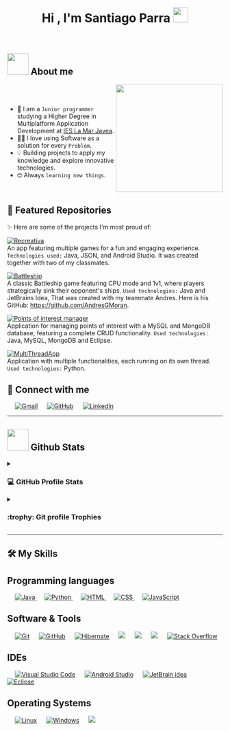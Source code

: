 <h1 align="center">Hi , I'm Santiago Parra <img src="https://media.giphy.com/media/hvRJCLFzcasrR4ia7z/giphy.gif" width="35"></h1>

<br>

	
## <picture><img src = "https://github.com/7oSkaaa/7oSkaaa/blob/main/Images/about_me.gif?raw=true" width = 50px></picture> About me

<picture> <img align="right" src="https://github.com/7oSkaaa/7oSkaaa/blob/main/Images/Right_Side.gif?raw=true" width = 250px></picture>

<br><br>

- :school: I am a `Junior programmer` studying a Higher Degree in Multiplatform Application Development at [IES La Mar Javea](https://portal.edu.gva.es/ieslamar/).
- :technologist: I love using Software as a solution for every `Problem`.
- 💡 Building projects to apply my knowledge and explore innovative technologies.
- :nerd_face: Always `learning new things`.
<br>

## 📌 Featured Repositories

✨ Here are some of the projects I'm most proud of:

[![Recreativa](https://img.shields.io/badge/-Recreativa-blue?style=for-the-badge&logo=task&logoColor=white)](https://github.com/FSantiagoPA/RecreativaProject)  
An app featuring multiple games for a fun and engaging experience. `Technologies used:` Java, JSON, and Android Studio. It was created together with two of my classmates.

[![Battleship](https://img.shields.io/badge/-Battleship-blue?style=for-the-badge&logo=task&logoColor=white)](https://github.com/FSantiagoPA/BattleShip)  
A classic Battleship game featuring CPU mode and 1v1, where players strategically sink their opponent's ships. `Used technologies:` Java and JetBrains Idea, That was created with my teammate Andres. Here is his GitHub: https://github.com/AndresGMoran.

[![Points of interest manager](https://img.shields.io/badge/-Points%20of%20interest%20manager-blue?style=for-the-badge&logo=task&logoColor=white)]()  
Application for managing points of interest with a MySQL and MongoDB database, featuring a complete CRUD functionality. `Used technologies:` Java, MySQL, MongoDB and Eclipse.

[![MultiThreadApp](https://img.shields.io/badge/-MultiThread%20App-blue?style=for-the-badge&logo=task&logoColor=white)]()  
Application with multiple functionalities, each running on its own thread. `Used technologies:` Python.

## 🤝 Connect with me
<p>
	&emsp;
	<a href="mailto:santiago119parra@gmail.com"><img img src="https://skillicons.dev/icons?i=gmail" alt="Gmail"/></a>
	&emsp;
	<a href="https://github.com/FSantiagoPA"><img src="https://skillicons.dev/icons?i=github" alt="GitHub"/></a>
	&emsp;
	<a href="https://"><img src="https://skillicons.dev/icons?i=linkedin" alt="LinkedIn"/></a>
</p>

---

## <picture> <img src = "https://github.com/7oSkaaa/7oSkaaa/blob/main/Images/Statistics.gif?raw=true" width = 50px>  </picture> Github Stats

  
<details><summary><h3>💻 GitHub Profile Stats</h3></summary>

----
	
<p align="center">
    <a href="https://github.com/FSantiagoPA/github-readme-stats">
	    <img alt="Github Stats" src="https://github-readme-stats.vercel.app/api?username=FSantiagoPA&show_icons=true&count_private=true&locale=en&theme=tokyonight&layout=compact" height="230px"/></a>
	  <img src="https://github-readme-stats.vercel.app/api/top-langs?username=AndresGMoran&langs_count=10&show_icons=true&locale=en&theme=tokyonight" alt="FSantiagoPA" height="230px"/>
<br/>

  <b>Note:</b> Top languages is only a metric of the languages my public code consists of and doesn't reflect experience or skill level.
  </p>
</details>

<details><summary> <h3> :trophy: Git profile Trophies </h3></summary>

----
	
<p align="center"> <a href="https://github.com/ryo-ma/github-profile-trophy"><img src="https://github-profile-trophy.vercel.app/?username=AndresGMoran&layout=compact&theme=tokyonight&column=4&margin-w=15&margin-h=15" alt="FSantiagoPA" /></a> </p>
	
</details>

---

## 🛠️ My Skills

## Programming languages

<p> 
  &emsp;
  <a href="https://www.java.com" target="_blank" title="Java"> 
    <img alt="Java" src="https://skillicons.dev/icons?i=java">
  </a>
  &emsp;
   <a href="https://www.python.org" target="_blank" title="Python">
    <img alt="Python" src="https://skillicons.dev/icons?i=py">
  </a>
  &emsp; 
  <a href="https://www.w3.org/html/" target="_blank" title="HTML"> 
   <img alt="HTML" src="https://skillicons.dev/icons?i=html">
  </a>   
  &emsp;
  <a href="https://www.w3schools.com/css/" target="_blank" title="CSS">
    <img alt="CSS" src="https://skillicons.dev/icons?i=css">
  </a>
  &emsp;
  <a href="https://developer.mozilla.org/en-US/docs/Web/JavaScript" target="_blank" title="JavaScript"> 
     <img alt="JavaScript" src="https://skillicons.dev/icons?i=js">
   </a>
</p>

 ## Software & Tools
 
<p>
  &emsp;
    <a href="#" title="Git"><img alt="Git" src="https://skillicons.dev/icons?i=git"></a>
  &emsp;
    <a href="#" title="Github"><img alt="GitHub" src="https://skillicons.dev/icons?i=github"></a>
  &emsp;
    <a href="#" title="Hibernate"><img alt="Hibernate" src="https://skillicons.dev/icons?i=hibernate"></a>
 &emsp;
    <a href="#" title="MySQL"><img src="https://skillicons.dev/icons?i=mysql"/></a>
 &emsp;
    <a href="#" title="SQLite"><img src="https://skillicons.dev/icons?i=sqlite"/></a>
 &emsp;
    <a href="#" title="MongoDB"><img src="https://skillicons.dev/icons?i=mongodb"/></a>
 &emsp;
    <a href="#" title="Stack Overflow"><img alt="Stack Overflow" src="https://skillicons.dev/icons?i=stackoverflow"></a>
</p>

 ## IDEs
 
<p>
  &emsp;
    <a href="#" title="Visual Studio Code"><img alt="Visual Studio Code" src="https://skillicons.dev/icons?i=vscode"></a>
  &emsp;
    <a href="#" title="Android Studio"><img alt="Android Studio" src="https://skillicons.dev/icons?i=androidstudio"></a>
  &emsp;
    <a href="#" title="JetBrain Idea"><img alt="JetBrain idea" src="https://skillicons.dev/icons?i=idea" /></a>
  &emsp;
    <a href="#" title="Eclipse"><img alt="Eclipse" src="https://skillicons.dev/icons?i=eclipse" /></a>
</p>

 ## Operating Systems
 
<p>
  &emsp;
    <a href="#" title="Linux"><img alt="Linux" src="https://skillicons.dev/icons?i=linux"></a>
  &emsp;
    <a href="#" title="Windows"><img alt="Windows" src="https://skillicons.dev/icons?i=windows"></a>
  &emsp;
    <a href="#" title="Ubuntu"><img src="https://skillicons.dev/icons?i=ubuntu" /></a>
</p>

</br></br>
